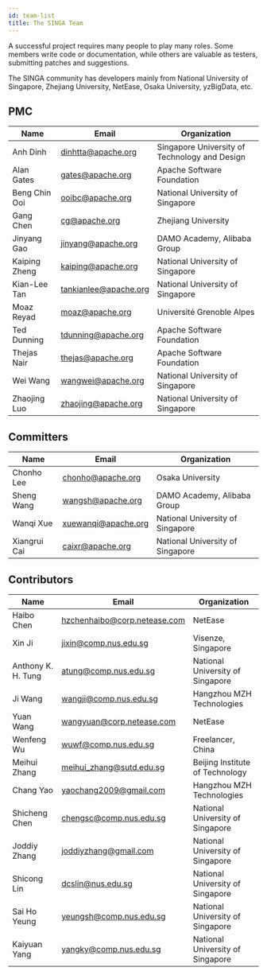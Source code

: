 ```yaml
---
id: team-list
title: The SINGA Team
---
```


<!--- Licensed to the Apache Software Foundation (ASF) under one or more contributor license agreements.  See the NOTICE file distributed with this work for additional information regarding copyright ownership.  The ASF licenses this file to you under the Apache License, Version 2.0 (the "License"); you may not use this file except in compliance with the License.  You may obtain a copy of the License at http://www.apache.org/licenses/LICENSE-2.0 Unless required by applicable law or agreed to in writing, software distributed under the License is distributed on an "AS IS" BASIS, WITHOUT WARRANTIES OR CONDITIONS OF ANY KIND, either express or implied.  See the License for the specific language governing permissions and limitations under the License.  -->


A successful project requires many people to play many roles. Some members write code or documentation, while others are valuable as testers, submitting patches and suggestions.

The SINGA community has developers mainly from National University of Singapore, Zhejiang University, NetEase, Osaka University, yzBigData, etc.

## PMC

| Name               | Email                          | Organization                                  |
| --- | --- | --- |
| Anh Dinh           | dinhtta@apache.org             | Singapore University of Technology and Design |
| Alan Gates         | gates@apache.org               | Apache Software Foundation                    |
| Beng Chin Ooi      | ooibc@apache.org               | National University of Singapore              |
| Gang Chen          | cg@apache.org                  | Zhejiang University                           |
| Jinyang Gao        | jinyang@apache.org             | DAMO Academy, Alibaba Group                   |
| Kaiping Zheng      | kaiping@apache.org             | National University of Singapore              |
| Kian-Lee Tan       | tankianlee@apache.org          | National University of Singapore              |
| Moaz Reyad         | moaz@apache.org                | Université Grenoble Alpes                     |
| Ted Dunning        | tdunning@apache.org            | Apache Software Foundation                    |
| Thejas Nair        | thejas@apache.org              | Apache Software Foundation                    |
| Wei Wang           | wangwei@apache.org             | National University of Singapore              |
| Zhaojing Luo       | zhaojing@apache.org            | National University of Singapore              |

## Committers

| Name               | Email                          | Organization                                  |
| --- | --- | --- |
| Chonho Lee         | chonho@apache.org              | Osaka University                              |
| Sheng Wang         | wangsh@apache.org              | DAMO Academy, Alibaba Group                   |
| Wanqi Xue          | xuewanqi@apache.org            | National University of Singapore              |
| Xiangrui Cai       | caixr@apache.org               | National University of Singapore              |

## Contributors

| Name               | Email                          | Organization                                  |
| --- | --- | --- |
| Haibo Chen         | hzchenhaibo@corp.netease.com   | NetEase                                       |
| Xin Ji             | jixin@comp.nus.edu.sg          | Visenze, Singapore                            |
| Anthony K. H. Tung | atung@comp.nus.edu.sg          | National University of Singapore              |
| Ji Wang            | wangji@comp.nus.edu.sg         | Hangzhou MZH Technologies                     |
| Yuan Wang          | wangyuan@corp.netease.com      | NetEase                                       |
| Wenfeng Wu         | wuwf@comp.nus.edu.sg           | Freelancer, China                             |
| Meihui Zhang       | meihui_zhang@sutd.edu.sg       | Beijing Institute of Technology               |
| Chang Yao          | yaochang2009@gmail.com         | Hangzhou MZH Technologies                     |
| Shicheng Chen      | chengsc@comp.nus.edu.sg        | National University of Singapore              |
| Joddiy Zhang       | joddiyzhang@gmail.com          | National University of Singapore              |
| Shicong Lin        | dcslin@nus.edu.sg              | National University of Singapore              |
| Sai Ho Yeung       | yeungsh@comp.nus.edu.sg        | National University of Singapore              |
| Kaiyuan Yang       | yangky@comp.nus.edu.sg         | National University of Singapore              |

